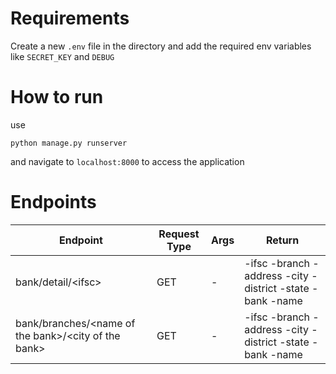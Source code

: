 # Requirements

Create a new `.env` file in the directory and add the required env variables like `SECRET_KEY` and `DEBUG`

# How to run

use
```
python manage.py runserver
```
and navigate to `localhost:8000` to access the application

# Endpoints

| Endpoint | Request Type | Args | Return |
| -------- | -------------| ---- | ------ |
| bank/detail/\<ifsc\> | GET | - | -ifsc -branch -address -city -district -state -bank -name |
| bank/branches/\<name of the bank\>/\<city of the bank\> | GET | - | -ifsc -branch -address -city -district -state -bank -name |